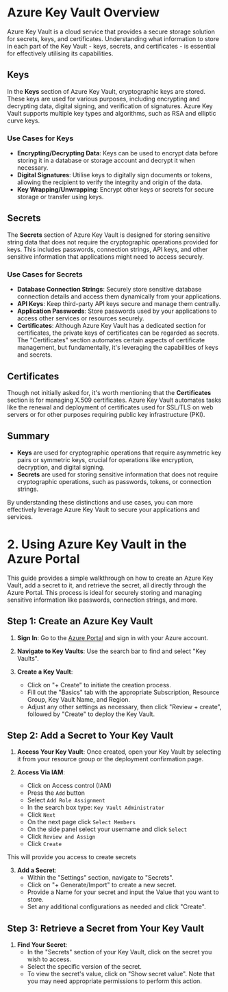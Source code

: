 
# Azure Key Vault Overview

Azure Key Vault is a cloud service that provides a secure storage solution for secrets, keys, and certificates. Understanding what information to store in each part of the Key Vault - keys, secrets, and certificates - is essential for effectively utilising its capabilities.

## Keys

In the **Keys** section of Azure Key Vault, cryptographic keys are stored. These keys are used for various purposes, including encrypting and decrypting data, digital signing, and verification of signatures. Azure Key Vault supports multiple key types and algorithms, such as RSA and elliptic curve keys.

### Use Cases for Keys
- **Encrypting/Decrypting Data**: Keys can be used to encrypt data before storing it in a database or storage account and decrypt it when necessary.
- **Digital Signatures**: Utilise keys to digitally sign documents or tokens, allowing the recipient to verify the integrity and origin of the data.
- **Key Wrapping/Unwrapping**: Encrypt other keys or secrets for secure storage or transfer using keys.

## Secrets

The **Secrets** section of Azure Key Vault is designed for storing sensitive string data that does not require the cryptographic operations provided for keys. This includes passwords, connection strings, API keys, and other sensitive information that applications might need to access securely.

### Use Cases for Secrets
- **Database Connection Strings**: Securely store sensitive database connection details and access them dynamically from your applications.
- **API Keys**: Keep third-party API keys secure and manage them centrally.
- **Application Passwords**: Store passwords used by your applications to access other services or resources securely.
- **Certificates**: Although Azure Key Vault has a dedicated section for certificates, the private keys of certificates can be regarded as secrets. The "Certificates" section automates certain aspects of certificate management, but fundamentally, it's leveraging the capabilities of keys and secrets.

## Certificates

Though not initially asked for, it's worth mentioning that the **Certificates** section is for managing X.509 certificates. Azure Key Vault automates tasks like the renewal and deployment of certificates used for SSL/TLS on web servers or for other purposes requiring public key infrastructure (PKI).

## Summary

- **Keys** are used for cryptographic operations that require asymmetric key pairs or symmetric keys, crucial for operations like encryption, decryption, and digital signing.
- **Secrets** are used for storing sensitive information that does not require cryptographic operations, such as passwords, tokens, or connection strings.

By understanding these distinctions and use cases, you can more effectively leverage Azure Key Vault to secure your applications and services.


# 2. Using Azure Key Vault in the Azure Portal

This guide provides a simple walkthrough on how to create an Azure Key Vault, add a secret to it, and retrieve the secret, all directly through the Azure Portal. This process is ideal for securely storing and managing sensitive information like passwords, connection strings, and more.

## Step 1: Create an Azure Key Vault

1. **Sign In**: Go to the [Azure Portal](https://portal.azure.com) and sign in with your Azure account.

2. **Navigate to Key Vaults**: Use the search bar to find and select "Key Vaults".

3. **Create a Key Vault**:
    - Click on "+ Create" to initiate the creation process.
    - Fill out the "Basics" tab with the appropriate Subscription, Resource Group, Key Vault Name, and Region.
    - Adjust any other settings as necessary, then click "Review + create", followed by "Create" to deploy the Key Vault.

## Step 2: Add a Secret to Your Key Vault

1. **Access Your Key Vault**: Once created, open your Key Vault by selecting it from your resource group or the deployment confirmation page.

2. **Access Via IAM**:
    - Click on Access control (IAM)
    - Press the `Add` button
    - Select `Add Role Assignment`
    - In the search box type: `Key Vault Administrator`
    - Click `Next`
    - On the next page click `Select Members`
    - On the side panel select your username and click `Select`
    - Click `Review and Assign`
    - Click `Create` 

This will provide you access to create secrets 

3. **Add a Secret**:
    - Within the "Settings" section, navigate to "Secrets".
    - Click on "+ Generate/Import" to create a new secret.
    - Provide a Name for your secret and input the Value that you want to store.
    - Set any additional configurations as needed and click "Create".

## Step 3: Retrieve a Secret from Your Key Vault

1. **Find Your Secret**:
    - In the "Secrets" section of your Key Vault, click on the secret you wish to access.
    - Select the specific version of the secret.
    - To view the secret's value, click on "Show secret value". Note that you may need appropriate permissions to perform this action.

